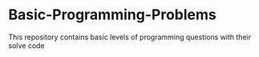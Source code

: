 # Basic-Programming-Problems
This repository contains basic levels of programming questions with their solve code

